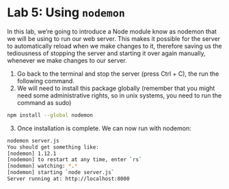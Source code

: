 # Lab 5: Using `nodemon`

In this lab, we’re going to introduce a Node module know as nodemon that we will be using to run our web server. This makes it possible for the server to automatically reload when we make changes to it, therefore saving us the tediousness of stopping the server and starting it over again manually, whenever we make changes to our server.

1. Go back to the terminal and stop the server (press Ctrl + C), the run the following command.
1. We will need to install this package globally (remember that you might need some administrative rights, so in unix systems, you need to run the command as sudo)

  ```bash
  npm install --global nodemon
  ```

3. Once installation is complete. We can now run with nodemon:

  ```bash
  nodemon server.js
  You should get something like:
  [nodemon] 1.12.1
  [nodemon] to restart at any time, enter `rs`
  [nodemon] watching: *.*
  [nodemon] starting `node server.js`
  Server running at: http://localhost:8000
  ```